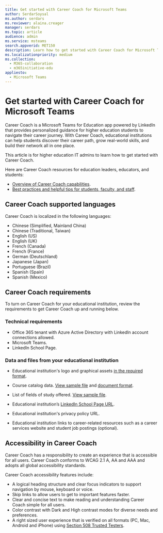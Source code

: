```yaml
---
title: Get started with Career Coach for Microsoft Teams
author: SerdarSoysal
ms.author: serdars
ms.reviewer: alaina.creager
manager: serdars
ms.topic: article
audience: admin
ms.service: msteams
search.appverid: MET150
description: Learn how to get started with Career Coach for Microsoft Teams, including supported languages and requirements.
ms.localizationpriority: medium
ms.collection: 
  - M365-collaboration
  - m365initiative-edu
appliesto: 
  - Microsoft Teams
---
```


# Get started with Career Coach for Microsoft Teams

Career Coach is a Microsoft Teams for Education app powered by LinkedIn that provides personalized guidance for higher education students to navigate their career journey. With Career Coach, educational institutions can help students discover their career path, grow real-world skills, and build their network all in one place.

This article is for higher education IT admins to learn how to get started with Career Coach.

Here are Career Coach resources for education leaders, educators, and students:

- [Overview of Career Coach capabilities](https://aka.ms/career-coach).
- [Best practices and helpful tips for students, faculty, and staff](https://support.microsoft.com/office/c5d0b934-bfcf-4fe7-8a85-ba7bbb1b6ad4).

## Career Coach supported languages

Career Coach is localized in the following languages:

- Chinese (Simplified, Mainland China)
- Chinese (Traditional, Taiwan)
- English (US)
- English (UK)
- French (Canada)
- French (France)
- German (Deutschland)
- Japanese (Japan)
- Portuguese (Brazil)
- Spanish (Spain)
- Spanish (Mexico)

## Career Coach requirements

To turn on Career Coach for your educational institution, review the requirements to get Career Coach up and running below.

### Technical requirements

- Office 365 tenant with Azure Active Directory with LinkedIn account connections allowed.
- Microsoft Teams.
- LinkedIn School Page.

### Data and files from your educational institution

- Educational institution's logo and graphical assets [in the required format](career-coach-set-up-steps.md#brand-and-preferences).

- Course catalog data. [View sample file](https://aka.ms/career-coach/docs/it-admins/sample-catalog) and [document format](career-coach-set-up-steps.md#course-catalog-document-format-and-schema).

- List of fields of study offered. [View sample file](https://aka.ms/career-coach/docs/it-admins/sample-fieldsofstudy).

- Educational institution’s [LinkedIn School Page URL](https://www.linkedin.com/help/linkedin/answer/40133/differences-between-a-linkedin-page-for-a-school-and-company?lang=en).

- Educational institution's privacy policy URL.

- Educational institution links to career-related resources such as a career services website and student job postings (optional).

## Accessibility in Career Coach

Career Coach has a responsibility to create an experience that is accessible for all users. Career Coach conforms to WCAG 2.1 A, AA and AAA and adopts all global accessibility standards.

Career Coach accessibility features include:

- A logical heading structure and clear focus indicators to support navigation by mouse, keyboard or voice.
- Skip links to allow users to get to important features faster.
- Clear and concise text to make reading and understanding Career Coach simple for all users.
- Color contrast with Dark and High contrast modes for diverse needs and preferences.
- A right sized user experience that is verified on all formats (PC, Mac, Android and iPhone) using [Section 508 Trusted Testers](https://www.dhs.gov/trusted-tester).

